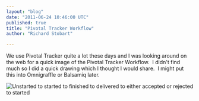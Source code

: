 ```yaml
---
layout: "blog"
date: "2011-06-24 10:46:00 UTC"
published: true
title: "Pivotal Tracker Workflow"
author: "Richard Stobart"

---
```


We use Pivotal Tracker quite a lot these days and I was looking around on the web for a quick image of the Pivotal Tracker Workflow.&nbsp; I didn't find much so I did a quick drawing which I thought I would share.&nbsp; I might put this into Omnigraffle or Balsamiq later.

![Unstarted to started to finished to delivered to either accepted or rejected to started](/uploaded_assets/inline-images/000/000/007/display_size_Pivotal_Tracker_Workflow.jpg?1308912794)



